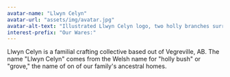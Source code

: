 ```yaml
---
avatar-name: "Llwyn Celyn"
avatar-url: "assets/img/avatar.jpg"
avatar-alt-text: "Illustrated Llwyn Celyn logo, two holly branches surrounf the words Llwyn Celyn on a circular paper background. Another set of holly leaves and three berries sits to the right of the lettering."
interest-prefix: "Our Wares:"
---
```


Llwyn Celyn is a familial crafting collective based out of Vegreville, AB. The name "Llwyn Celyn" comes from the Welsh name for "holly bush" or "grove," the name of on of our family's ancestral homes.

